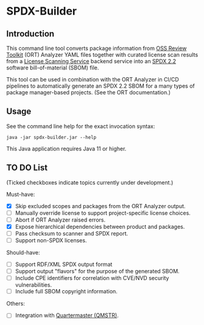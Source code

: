 # SPDX-Builder

## Introduction
This command line tool converts package information from 
[OSS Review Toolkit](https://github.com/oss-review-toolkit/ort) (ORT) Analyzer 
YAML files together with curated license scan results from a
[License Scanning Service](https://github.com/philips-labs/license-scanner)
backend service into an [SPDX 2.2](https://spdx.github.io/spdx-spec/) software 
bill-of-material (SBOM) file.

This tool can be used in combination with the ORT Analyzer in CI/CD pipelines 
to automatically generate an SPDX 2.2 SBOM for a many types of package manager-based 
projects. (See the ORT documentation.)

## Usage
See the command line help for the exact invocation syntax:

`java -jar spdx-builder.jar --help`

This Java application requires Java 11 or higher.

## TO DO List
(Ticked checkboxes indicate topics currently under development.)

Must-have:
- [x] Skip excluded scopes and packages from the ORT Analyzer output.
- [ ] Manually override license to support project-specific license choices.
- [ ] Abort if ORT Analyzer raised errors.
- [x] Expose hierarchical dependencies between product and packages.
- [ ] Pass checksum to scanner and SPDX report.
- [ ] Support non-SPDX licenses. 

Should-have:
- [ ] Support RDF/XML SPDX output format
- [ ] Support output "flavors" for the purpose of the generated SBOM.
- [ ] Include CPE identifiers for correlation with CVE/NVD security vulnerabilities.
- [ ] Include full SBOM copyright information.

Others:
- [ ] Integration with [Quartermaster (QMSTR)](https://qmstr.org/).
